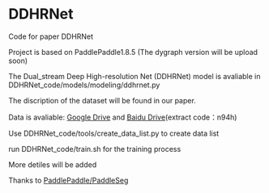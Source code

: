 # DDHRNet
Code for paper DDHRNet

Project is based on PaddlePaddle1.8.5 (The dygraph version will be upload soon)

The Dual_stream Deep High-resolution Net (DDHRNet) model is avaliable in DDHRNet_code/models/modeling/ddhrnet.py

The discription of the dataset will be found in our paper.

Data is avaliable: [Google Drive](https://drive.google.com/file/d/1DAojDL2IjuJjW5fJLFCxj0cPqNOdHRzI/view?usp=sharing) and [Baidu Drive](https://pan.baidu.com/s/16-wNSiho5_x_Oh8g_0109w?pwd=n94h)(extract code：n94h)

Use DDHRNet_code/tools/create_data_list.py to create data list

run DDHRNet_code/train.sh for the training process

More detiles will be added

Thanks to [PaddlePaddle/PaddleSeg](https://github.com/PaddlePaddle/PaddleSeg/tree/release/v0.8.0)
